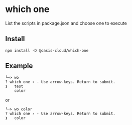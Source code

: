 # which one
List the scripts in package.json and choose one to execute

## Install

```shell
npm install -D @oasis-cloud/which-one
```

## Example
```shell
└─> wo 
? which one › - Use arrow-keys. Return to submit.
❯   test
    color
```
 or
```shell
└─> wo color
? which one › - Use arrow-keys. Return to submit.
❯   color
```
